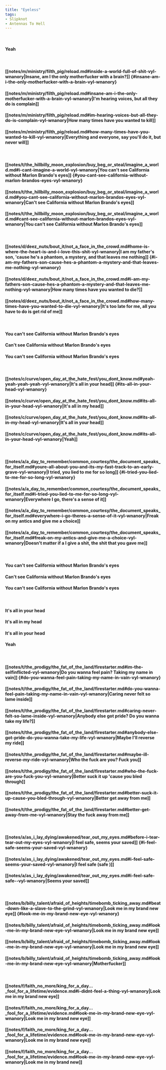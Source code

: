 ```yaml
---
title: "Eyeless"
tags:
- Slipknot
- Antennas To Hell
---
```

&nbsp;
#### Yeah
&nbsp;
#### [[notes/m/ministry/filth_pig/reload.md#inside-a-world-full-of-shit-vyl-wnanory|Insane, am I the only motherfucker with a brain?]] {#insane-am-i-the-only-motherfucker-with-a-brain-vyl-wnanory}
#### [[notes/m/ministry/filth_pig/reload.md#insane-am-i-the-only-motherfucker-with-a-brain-vyl-wnanory|I'm hearing voices, but all they do is complain]]
#### [[notes/m/ministry/filth_pig/reload.md#im-hearing-voices-but-all-they-do-is-complain-vyl-wnanory|How many times have you wanted to kill]]
#### [[notes/m/ministry/filth_pig/reload.md#how-many-times-have-you-wanted-to-kill-vyl-wnanory|Everything and everyone, say you'll do it, but never will]]
&nbsp;
#### [[notes/t/the_hillbilly_moon_explosion/buy_beg_or_steal/imagine_a_world.md#i-cant-imagine-a-world-vyl-wnanory|You can't see California without Marlon Brando's eyes]] {#you-cant-see-california-without-marlon-brandos-eyes-vyl-wnanory}
#### [[notes/t/the_hillbilly_moon_explosion/buy_beg_or_steal/imagine_a_world.md#you-cant-see-california-without-marlon-brandos-eyes-vyl-wnanory|Can't see California without Marlon Brando's eyes]]
#### [[notes/t/the_hillbilly_moon_explosion/buy_beg_or_steal/imagine_a_world.md#cant-see-california-without-marlon-brandos-eyes-vyl-wnanory|You can't see California without Marlon Brando's eyes]]
&nbsp;
#### [[notes/d/deez_nuts/bout_it/not_a_face_in_the_crowd.md#home-is-where-the-heart-is-and-i-love-this-shit-vyl-wnanory|I am my father's son, 'cause he's a phantom, a mystery, and that leaves me nothing]] {#i-am-my-fathers-son-cause-hes-a-phantom-a-mystery-and-that-leaves-me-nothing-vyl-wnanory}
#### [[notes/d/deez_nuts/bout_it/not_a_face_in_the_crowd.md#i-am-my-fathers-son-cause-hes-a-phantom-a-mystery-and-that-leaves-me-nothing-vyl-wnanory|How many times have you wanted to die?]]
#### [[notes/d/deez_nuts/bout_it/not_a_face_in_the_crowd.md#how-many-times-have-you-wanted-to-die-vyl-wnanory|It's too late for me, all you have to do is get rid of me]]
&nbsp;
#### You can't see California without Marlon Brando's eyes
#### Can't see California without Marlon Brando's eyes
#### You can't see California without Marlon Brando's eyes
&nbsp;
#### [[notes/c/curve/open_day_at_the_hate_fest/you_dont_know.md#yeah-yeah-yeah-yeah-vyl-wnanory|It's all in your head]] {#its-all-in-your-head-vyl-wnanory}
#### [[notes/c/curve/open_day_at_the_hate_fest/you_dont_know.md#its-all-in-your-head-vyl-wnanory|It's all in my head]]
#### [[notes/c/curve/open_day_at_the_hate_fest/you_dont_know.md#its-all-in-my-head-vyl-wnanory|It's all in your head]]
#### [[notes/c/curve/open_day_at_the_hate_fest/you_dont_know.md#its-all-in-your-head-vyl-wnanory|Yeah]]
&nbsp;
#### [[notes/a/a_day_to_remember/common_courtesy/the_document_speaks_for_itself.md#youre-all-about-you-and-its-my-fast-track-to-an-early-grave-vyl-wnanory|I tried, you lied to me for so long]] {#i-tried-you-lied-to-me-for-so-long-vyl-wnanory}
#### [[notes/a/a_day_to_remember/common_courtesy/the_document_speaks_for_itself.md#i-tried-you-lied-to-me-for-so-long-vyl-wnanory|Everywhere I go, there's a sense of it]]
#### [[notes/a/a_day_to_remember/common_courtesy/the_document_speaks_for_itself.md#everywhere-i-go-theres-a-sense-of-it-vyl-wnanory|Freak on my antics and give me a choice]]
#### [[notes/a/a_day_to_remember/common_courtesy/the_document_speaks_for_itself.md#freak-on-my-antics-and-give-me-a-choice-vyl-wnanory|Doesn't matter if a I give a shit, the shit that you gave me]]
&nbsp;
#### You can't see California without Marlon Brando's eyes
#### Can't see California without Marlon Brando's eyes
#### You can't see California without Marlon Brando's eyes
&nbsp;
#### It's all in your head
#### It's all in my head
#### It's all in your head
#### Yeah
&nbsp;
#### [[notes/t/the_prodigy/the_fat_of_the_land/firestarter.md#im-the-selfinflicted-vyl-wnanory|Do you wanna feel pain? Taking my name in vain]] {#do-you-wanna-feel-pain-taking-my-name-in-vain-vyl-wnanory}
#### [[notes/t/the_prodigy/the_fat_of_the_land/firestarter.md#do-you-wanna-feel-pain-taking-my-name-in-vain-vyl-wnanory|Caring never felt so lame inside]]
#### [[notes/t/the_prodigy/the_fat_of_the_land/firestarter.md#caring-never-felt-so-lame-inside-vyl-wnanory|Anybody else got pride? Do you wanna take my life?]]
#### [[notes/t/the_prodigy/the_fat_of_the_land/firestarter.md#anybody-else-got-pride-do-you-wanna-take-my-life-vyl-wnanory|Maybe I'll reverse my ride]]
#### [[notes/t/the_prodigy/the_fat_of_the_land/firestarter.md#maybe-ill-reverse-my-ride-vyl-wnanory|Who the fuck are you? Fuck you]]
#### [[notes/t/the_prodigy/the_fat_of_the_land/firestarter.md#who-the-fuck-are-you-fuck-you-vyl-wnanory|Better suck it up 'cause you bled through]]
#### [[notes/t/the_prodigy/the_fat_of_the_land/firestarter.md#better-suck-it-up-cause-you-bled-through-vyl-wnanory|Better get away from me]]
#### [[notes/t/the_prodigy/the_fat_of_the_land/firestarter.md#better-get-away-from-me-vyl-wnanory|Stay the fuck away from me]]
&nbsp;
#### [[notes/a/as_i_lay_dying/awakened/tear_out_my_eyes.md#before-i-tear-tear-out-my-eyes-vyl-wnanory|I feel safe, seems your saved]] {#i-feel-safe-seems-your-saved-vyl-wnanory}
#### [[notes/a/as_i_lay_dying/awakened/tear_out_my_eyes.md#i-feel-safe-seems-your-saved-vyl-wnanory|I feel safe (safe )]]
#### [[notes/a/as_i_lay_dying/awakened/tear_out_my_eyes.md#i-feel-safe-safe--vyl-wnanory|Seems your saved]]
&nbsp;
#### [[notes/b/billy_talent/afraid_of_heights/timebomb_ticking_away.md#beat-down-like-a-slave-to-the-grind-vyl-wnanory|Look me in my brand new eye]] {#look-me-in-my-brand-new-eye-vyl-wnanory}
#### [[notes/b/billy_talent/afraid_of_heights/timebomb_ticking_away.md#look-me-in-my-brand-new-eye-vyl-wnanory|Look me in my brand new eye]]
#### [[notes/b/billy_talent/afraid_of_heights/timebomb_ticking_away.md#look-me-in-my-brand-new-eye-vyl-wnanory|Look me in my brand new eye]]
#### [[notes/b/billy_talent/afraid_of_heights/timebomb_ticking_away.md#look-me-in-my-brand-new-eye-vyl-wnanory|Motherfucker]]
&nbsp;
#### [[notes/f/faith_no_more/king_for_a_day…_fool_for_a_lifetime/evidence.md#i-didnt-feel-a-thing-vyl-wnanory|Look me in my brand new eye]]
#### [[notes/f/faith_no_more/king_for_a_day…_fool_for_a_lifetime/evidence.md#look-me-in-my-brand-new-eye-vyl-wnanory|Look me in my brand new eye]]
#### [[notes/f/faith_no_more/king_for_a_day…_fool_for_a_lifetime/evidence.md#look-me-in-my-brand-new-eye-vyl-wnanory|Look me in my brand new eye]]
#### [[notes/f/faith_no_more/king_for_a_day…_fool_for_a_lifetime/evidence.md#look-me-in-my-brand-new-eye-vyl-wnanory|Look me in my brand new]]

